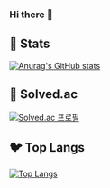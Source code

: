 ### Hi there 👋

## :baby_chick: Stats
[![Anurag's GitHub stats](https://github-readme-stats.vercel.app/api?username=JunginO&show_icons=true&theme=prussian)](https://github.com/anuraghazra/github-readme-stats)


## :penguin: Solved.ac

[![Solved.ac
프로필](http://mazassumnida.wtf/api/generate_badge?boj={hardertobreathe})](https://solved.ac/{hardertobreathe})

## :bird: Top Langs

[![Top Langs](https://github-readme-stats.vercel.app/api/top-langs/?username=JunginO&layout=compact)](https://github.com/anuraghazra/github-readme-stats)





<!--
**JunginO/JunginO** is a ✨ _special_ ✨ repository because its `README.md` (this file) appears on your GitHub profile.

Here are some ideas to get you started:

- 🔭 I’m currently working on ...
- 🌱 I’m currently learning ...
- 👯 I’m looking to collaborate on ...
- 🤔 I’m looking for help with ...
- 💬 Ask me about ...
- 📫 How to reach me: ...
- 😄 Pronouns: ...
- ⚡ Fun fact: ...
-->
